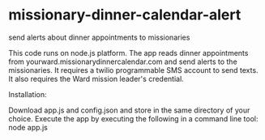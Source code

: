 # missionary-dinner-calendar-alert
send alerts about dinner appointments to missionaries 

This code runs on node.js platform. The app reads dinner appointments from yourward.missionarydinnercalendar.com and send alerts to the  missionaries. It requires a twilio programmable SMS account to send texts. It also requires the Ward mission leader's credential.

Installation:

Download app.js and config.json and store in the same directory of your choice. 
Execute the app by executing the following in a command line tool: node app.js


